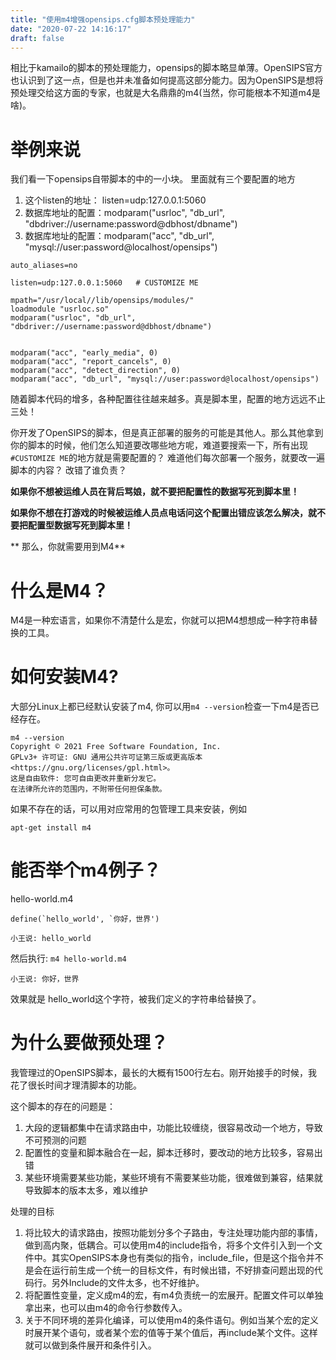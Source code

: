 ```yaml
---
title: "使用m4增强opensips.cfg脚本预处理能力"
date: "2020-07-22 14:16:17"
draft: false
---
```

相比于kamailo的脚本的预处理能力，opensips的脚本略显单薄。OpenSIPS官方也认识到了这一点，但是也并未准备如何提高这部分能力。因为OpenSIPS是想将预处理交给这方面的专家，也就是大名鼎鼎的m4(当然，你可能根本不知道m4是啥)。<br /> 

# 举例来说

我们看一下opensips自带脚本的中的一小块。 里面就有三个要配置的地方

1. 这个listen的地址： listen=udp:127.0.0.1:5060  
2. 数据库地址的配置：modparam("usrloc", "db_url", "dbdriver://username:password@dbhost/dbname")
3. 数据库地址的配置：modparam("acc", "db_url", "mysql://user:password@localhost/opensips")


```
auto_aliases=no

listen=udp:127.0.0.1:5060   # CUSTOMIZE ME

mpath="/usr/local//lib/opensips/modules/"
loadmodule "usrloc.so"
modparam("usrloc", "db_url", "dbdriver://username:password@dbhost/dbname")


modparam("acc", "early_media", 0)
modparam("acc", "report_cancels", 0)
modparam("acc", "detect_direction", 0)
modparam("acc", "db_url", "mysql://user:password@localhost/opensips")

```

随着脚本代码的增多，各种配置往往越来越多。真是脚本里，配置的地方远远不止三处！

你开发了OpenSIPS的脚本，但是真正部署的服务的可能是其他人。那么其他拿到你的脚本的时候，他们怎么知道要改哪些地方呢，难道要搜索一下，所有出现`#CUSTOMIZE ME`的地方就是需要配置的？ 难道他们每次部署一个服务，就要改一遍脚本的内容？ 改错了谁负责？

**如果你不想被运维人员在背后骂娘，就不要把配置性的数据写死到脚本里！**

**如果你不想在打游戏的时候被运维人员点电话问这个配置出错应该怎么解决，就不要把配置型数据写死到脚本里！**

** 那么，你就需要用到M4**



# 什么是M4？

M4是一种宏语言，如果你不清楚什么是宏，你就可以把M4想想成一种字符串替换的工具。



# 如何安装M4?

大部分Linux上都已经默认安装了m4,  你可以用`m4 --version`检查一下m4是否已经存在。

```
m4 --version
Copyright © 2021 Free Software Foundation, Inc.
GPLv3+ 许可证: GNU 通用公共许可证第三版或更高版本 <https://gnu.org/licenses/gpl.html>。
这是自由软件: 您可自由更改并重新分发它。
在法律所允许的范围内，不附带任何担保条款。
```

如果不存在的话，可以用对应常用的包管理工具来安装，例如

```
apt-get install m4
```


# 能否举个m4例子？

hello-world.m4
```
define(`hello_world', `你好，世界')

小王说: hello_world
```

然后执行:  `m4 hello-world.m4`

```
小王说: 你好，世界
```

效果就是 hello_world这个字符，被我们定义的字符串给替换了。<br /> 

# 为什么要做预处理？

我管理过的OpenSIPS脚本，最长的大概有1500行左右。刚开始接手的时候，我花了很长时间才理清脚本的功能。

这个脚本的存在的问题是：

1. 大段的逻辑都集中在请求路由中，功能比较缠绕，很容易改动一个地方，导致不可预测的问题
2. 配置性的变量和脚本融合在一起，脚本迁移时，要改动的地方比较多，容易出错
3. 某些环境需要某些功能，某些环境有不需要某些功能，很难做到兼容，结果就导致脚本的版本太多，难以维护

处理的目标

1.  将比较大的请求路由，按照功能划分多个子路由，专注处理功能内部的事情，做到高内聚，低耦合。可以使用m4的include指令，将多个文件引入到一个文件中。其实OpenSIPS本身也有类似的指令，include_file，但是这个指令并不是会在运行前生成一个统一的目标文件，有时候出错，不好排查问题出现的代码行。另外Include的文件太多，也不好维护。
2. 将配置性变量，定义成m4的宏，有m4负责统一的宏展开。配置文件可以单独拿出来，也可以由m4的命令行参数传入。
3. 关于不同环境的差异化编译，可以使用m4的条件语句。例如当某个宏的定义时展开某个语句，或者某个宏的值等于某个值后，再include某个文件。这样就可以做到条件展开和条件引入。



